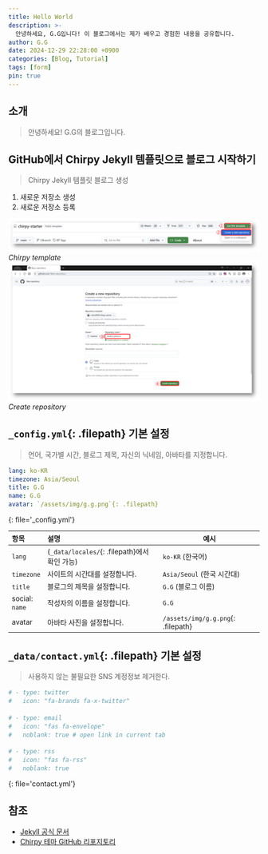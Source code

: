 ```yaml
---
title: Hello World
description: >-
  안녕하세요, G.G입니다! 이 블로그에서는 제가 배우고 경험한 내용을 공유합니다.
author: G.G
date: 2024-12-29 22:28:00 +0900
categories: [Blog, Tutorial]
tags: [form]
pin: true
---
```


## 소개

> 안녕하세요! G.G의 블로그입니다.

## GitHub에서 Chirpy Jekyll 템플릿으로 블로그 시작하기

> Chirpy Jekyll 템플릿 블로그 생성

1. 새로운 저장소 생성
2. 새로운 저장소 등록

![Chirpy](/assets/img/2024-12-29/template.png)
_Chirpy template_
![Create](/assets/img/2024-12-29/create.png)
_Create repository_

## `_config.yml`{: .filepath} 기본 설정

> 언어, 국가별 시간, 블로그 제목, 자신의 닉네임, 아바타를 지정합니다.

```yaml
lang: ko-KR
timezone: Asia/Seoul
title: G.G
name: G.G
avatar: `/assets/img/g.g.png`{: .filepath}
```
{: file='_config.yml'}

| **항목**                 | **설명**                                     | **예시**                 |
|:-------------------------|:---------------------------------------------|--------------------------|
| `lang`                   | (`_data/locales/`{: .filepath}에서 확인 가능) | `ko-KR` (한국어)         |
| `timezone`               | 사이트의 시간대를 설정합니다.                  | `Asia/Seoul` (한국 시간대)|
| `title`                  | 블로그의 제목을 설정합니다.                    | `G.G` (블로그 이름)      |
| social:<br>  `name`      | 작성자의 이름을 설정합니다.                    | `G.G`                   |
| avatar                   | 아바타 사진을 설정합니다.                      | `/assets/img/g.g.png`{: .filepath} |

## `_data/contact.yml`{: .filepath} 기본 설정

> 사용하지 않는 불필요한 SNS 계정정보 제거한다.

```yaml
# - type: twitter
#   icon: "fa-brands fa-x-twitter"

# - type: email
#   icon: "fas fa-envelope"
#   noblank: true # open link in current tab

# - type: rss
#   icon: "fas fa-rss"
#   noblank: true
```
{: file='contact.yml'}

## 참조
- [Jekyll 공식 문서](https://jekyllrb.com/docs/installation/)
- [Chirpy 테마 GitHub 리포지토리](https://github.com/cotes2020/jekyll-theme-chirpy)
